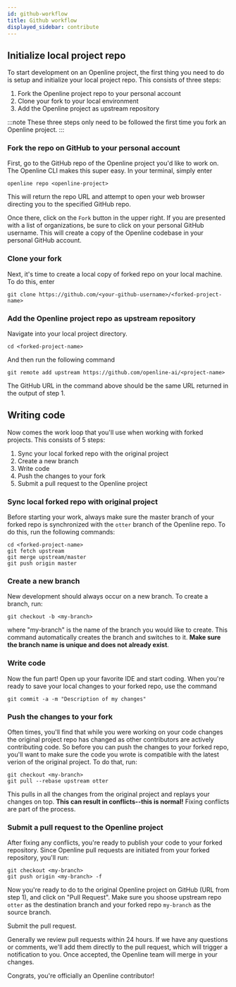 ```yaml
---
id: github-workflow
title: Github workflow
displayed_sidebar: contribute
---
```


## Initialize local project repo

To start development on an Openline project, the first thing you need to do is setup and initialize your local project repo.  This consists of three steps:

1. Fork the Openline project repo to your personal account
2. Clone your fork to your local environment
3. Add the Openline project as upstream repository

:::note
These three steps only need to be followed the first time you fork an Openline project.
:::
 
### Fork the repo on GitHub to your personal account

First, go to the GitHub repo of the Openline project you'd like to work on.  The Openline CLI makes this super easy.  In your terminal, simply enter

```shell
openline repo <openline-project>
```

This will return the repo URL and attempt to open your web browser directing you to the specified GitHub repo.

Once there, click on the `Fork` button in the upper right.  If you are presented with a list of organizations, be sure to click on your personal GitHub username.  This will create a copy of the Openline codebase in your personal GitHub account.
### Clone your fork

Next, it's time to create a local copy of forked repo on your local machine.  To do this, enter

```shell
git clone https://github.com/<your-github-username>/<forked-project-name>
```

### Add the Openline project repo as upstream repository

Navigate into your local project directory.

```shell
cd <forked-project-name>
```

And then run the following command

```shell
git remote add upstream https://github.com/openline-ai/<project-name>
```

The GitHub URL in the command above should be the same URL returned in the output of step 1.

## Writing code

Now comes the work loop that you'll use when working with forked projects. This consists of 5 steps:

1. Sync your local forked repo with the original project
2. Create a new branch
3. Write code
4. Push the changes to your fork
5. Submit a pull request to the Openline project

### Sync local forked repo with original project

Before starting your work, always make sure the master branch of your forked repo is synchronized with the `otter` branch of the Openline repo.  To do this, run the following commands:

```shell
cd <forked-project-name>
git fetch upstream
git merge upstream/master
git push origin master
```

### Create a new branch

New development should always occur on a new branch.  To create a branch, run:

```shell
git checkout -b <my-branch>
```

where "my-branch" is the name of the branch you would like to create.  This command automatically creates the branch and switches to it.  **Make sure the branch name is unique and does not already exist**.

### Write code

Now the fun part!  Open up your favorite IDE and start coding.  When you're ready to save your local changes to your forked repo, use the command

```shell
git commit -a -m "Description of my changes"
```
### Push the changes to your fork

Often times, you'll find that while you were working on your code changes the original project repo has changed as other contributors are actively contributing code.  So before you can push the changes to your forked repo, you'll want to make sure the code you wrote is compatible with the latest verion of the original project.  To do that, run:

```shell
git checkout <my-branch>
git pull --rebase upstream otter
```

This pulls in all the changes from the original project and replays your changes on top.  **This can result in conflicts--this is normal!** Fixing conflicts are part of the process.

### Submit a pull request to the Openline project

After fixing any conflicts, you're ready to publish your code to your forked repository.  Since Openline pull requests are initiated from your forked repository, you'll run:

```shell
git checkout <my-branch>
git push origin <my-branch> -f
```

Now you're ready to do to the original Openline project on GitHub (URL from step 1), and click on "Pull Request".  Make sure you shoose upstream repo `otter` as the destination branch and your forked repo `my-branch` as the source branch.

Submit the pull request.

Generally we review pull requests within 24 hours.  If we have any questions or comments, we'll add them directly to the pull request, which will trigger a notification to you.  Once accepted, the Openline team will merge in your changes.

Congrats, you're officially an Openline contributor!
